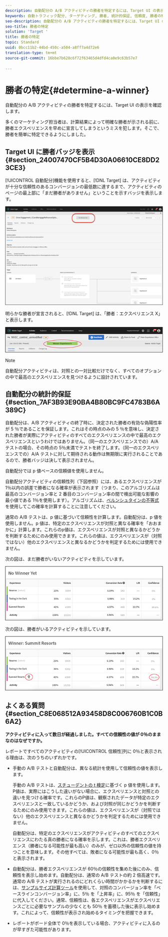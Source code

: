 ```yaml
---
description: 自動配分の A/B アクティビティの勝者を特定するには、Target UI の表示を確認します。
keywords: 自動トラフィック配分, ターゲティング, 勝者, 統計的保証, 信頼度, 勝者の特定
seo-description: 自動配分の A/B アクティビティの勝者を特定するには、Target UI の表示を確認します。
seo-title: 勝者の特定
solution: 'Target '
title: 勝者の特定
topic: Standard
uuid: 0bcc11b2-44bd-450c-a504-a8ff7a4d72e6
translation-type: tm+mt
source-git-commit: 16bbe7b628c6f72f63465d4dfd4ca0e9c63b57e7

---
```



# 勝者の特定{#determine-a-winner}

自動配分の A/B アクティビティの勝者を特定するには、Target UI の表示を確認します。

多くのマーケティング担当者は、計算結果によって明確な勝者が示される前に、勝者エクスペリエンスを早めに宣言してしまうというミスを犯します。そこで、勝者を簡単に特定できるようにしました。

## Target UI に勝者バッジを表示 {#section_24007470CF5B4D30A06610CE8DD23CE3}

[!UICONTROL 自動配分]機能を使用すると、[!DNL Target] は、アクティビティが十分な信頼性のあるコンバージョンの最低数に達するまで、アクティビティのページの最上部に「まだ勝者がありません」ということを示すバッジを表示します。

![勝者バッジなし](/help/c-activities/automated-traffic-allocation/assets/no-winner.png)

明らかな勝者が宣言されると、[!DNL Target] は、「勝者：エクスペリエンス X」と表示します。

![](assets/auto_traffic_winner.png)

>[!NOTE]
>
>自動配分アクティビティは、対照との一対比較だけでなく、すべてのオプションの中で最高のエクスペリエンスを見つけるように設計されています。

## 自動配分の統計的保証 {#section_7AF3B93E90BA4B80BC9FC4783B6A389C}

自動配分は、A/B アクティビティの終了時に、決定された勝者の有効な偽陽性率が 5 ％であることを保証します。これはその時点のみの 5 ％を意味し、決定された勝者が実際にアクティビティのすべてのエクスペリエンスの中で最高のエクスペリエンスというわけではありません。（同一のエクスペリエンスでの）A/A テストの場合、その時点の 5％未満でテストを終了します。（同一のエクスペリエンスでの）A/A テストに対して期待される動作は無期限に実行されることであるので、勝者バッジは決して表示されません。

自動配分では p 値ベースの信頼値を使用しません。

自動配分アクティビティの信頼性列（下図参照）には、あるエクスペリエンスが 1％以内の誤差で勝者になる確率が表示されます（つまり、このアルゴリズムは最高のコンバージョン率と 2 番目のコンバージョン率の間で検出可能な影響の最小値である 1％を使用します）。アルゴリズムは、[ベルンシュタインの不等式](https://en.wikipedia.org/wiki/Bernstein_inequalities_(probability_theory))を使用してこの確率を計算することに注意してください。

通常の A/B テストは、p 値に基づいて信頼性を計算します。自動配分は、p 値を使用しません。p 値は、特定のエクスペリエンスが対照と異なる確率を「おおまかに」計算します。これらのp値は、エクスペリエンスが対照と異なるかどうかを判断するためにのみ使用できます。これらの値は、エクスペリエンスが（対照ではない）他のエクスペリエンスと異なるかどうかを判定するためには使用できません。

次の図は、まだ勝者がいないアクティビティを示しています。

![](assets/no_winner.png)

次の図は、勝者がいるアクティビティを示しています。

![](assets/winner_found.png)

## よくある質問 {#section_C8E068512A93458D8C006760B1C0B6A2}

**アクティビティに入って数日が経過しました。すべての信頼性の値が 0％のままなのはなぜですか。**

レポートですべてのアクティビティの[!UICONTROL 信頼性]列に 0％と表示される理由は、次のうちのいずれかです。

* 手動の A/B テストと自動配分は、異なる統計を使用して信頼性の値を表示します。

   手動の A/B テストは、[スチューデントの t 検定](https://en.wikipedia.org/wiki/Student%27s_t-test)に基づく p 値を使用します。P値は、実際にはこうした違いがない場合に、エクスペリエンスと対照との違いを見つける確率です。これらのP値は、観察されたデータが特定のエクスペリエンスと一致しているかどうか、および対照が同じかどうかを判断するためにのみ使用できます。これらの値は、エクスペリエンスが（対照ではない）他のエクスペリエンスと異なるかどうかを判定するためには使用できません。

   自動配分は、特定のエクスペリエンスがアクティビティのすべてのエクスペリエンスにわたる真の勝者になる確率を示します。これは、勝者エクスペリエンス（勝者になる可能性が最も高い）のみが、ゼロ以外の信頼性の値を持つことを意味します。その他すべては、敗者になる可能性が最も高く、0％と表示されます。

* 自動配分は、勝者エクスペリエンスが 60％の信頼性を集めた後にのみ、信頼性を表示し始めます。自動配分は、通常の A/B テストの約 2 倍高速です。通常の A/B テストが実行されるのにどれくらい時間がかかるかを判断するには、[サンプルサイズ計算ツール](https://docs.adobe.com/content/target-microsite/testcalculator.html)を使用して、対照のコンバージョン率を「ベースラインコンバージョン率」に、5％ を「上昇率」に、95％ を「信頼性」に代入してください。通常、信頼性は、各エクスペリエンスがエクスペリエンスごとに必要なサンプルの少なくとも 50％ を蓄積した後に表示し始めます。これによって、信頼性が表示され始めるタイミングを把握できます。
* レポートがボード全体で 0％を表示している場合、アクティビティに入るのが早すぎた可能性があります。


